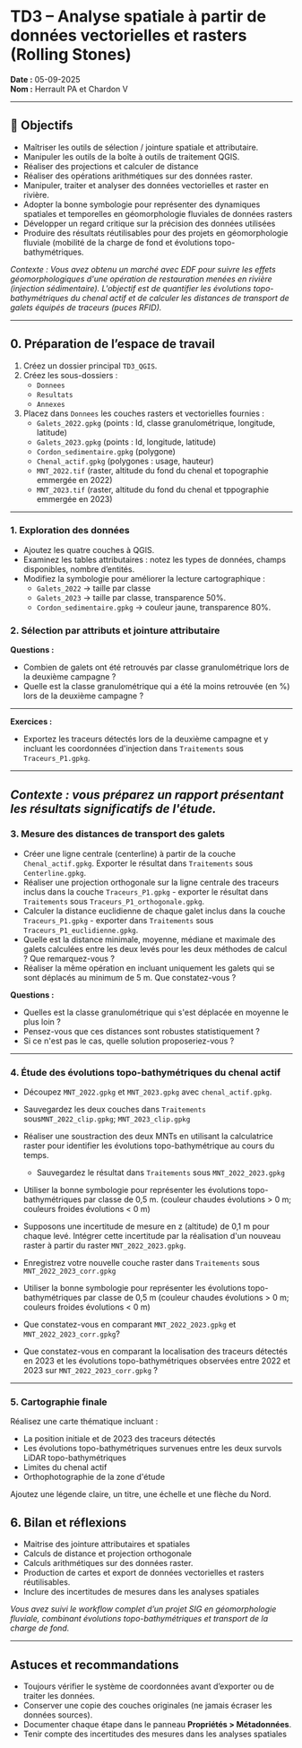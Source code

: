 # TD3 – Analyse spatiale à partir de données vectorielles et rasters (Rolling Stones)

**Date :** 05-09-2025  
**Nom :** Herrault PA et Chardon V  

---

## 🎯 Objectifs
- Maîtriser les outils de sélection / jointure spatiale et attributaire.  
- Manipuler les outils de la boîte à outils de traitement QGIS.
- Réaliser des projections et calculer de distance
- Réaliser des opérations arithmétiques sur des données raster.
- Manipuler, traiter et analyser des données vectorielles et raster en rivière.
- Adopter la bonne symbologie pour représenter des dynamiques spatiales et temporelles en géomorphologie fluviales de données rasters
- Développer un regard critique sur la précision des données utilisées  
- Produire des résultats réutilisables pour des projets en géomorphologie fluviale (mobilité de la charge de fond et évolutions topo-bathymétriques.  

*Contexte : Vous avez obtenu un marché avec EDF pour suivre les effets géomorphologiques d'une opération de restauration menées en rivière (injection sédimentaire). L'objectif est de quantifier les évolutions topo-bathymétriques du chenal actif et de calculer les distances de transport de galets équipés de traceurs (puces RFID).*  

---

## 0. Préparation de l’espace de travail
1. Créez un dossier principal `TD3_QGIS`.  
2. Créez les sous-dossiers :  
   - `Donnees`  
   - `Resultats`  
   - `Annexes`  
3. Placez dans `Donnees` les couches rasters et vectorielles fournies :  
   - `Galets_2022.gpkg` (points : Id, classe granulométrique, longitude, latitude)
   - `Galets_2023.gpkg` (points : Id, longitude, latitude)
   - `Cordon_sedimentaire.gpkg` (polygone)  
   - `Chenal_actif.gpkg` (polygones : usage, hauteur)  
   - `MNT_2022.tif` (raster, altitude du fond du chenal et topographie emmergée en 2022)  
   - `MNT_2023.tif` (raster, altitude du fond du chenal et tppographie emmergée en 2023)
---

### 1. Exploration des données
- Ajoutez les quatre couches à QGIS.  
- Examinez les tables attributaires : notez les types de données, champs disponibles, nombre d’entités.  
- Modifiez la symbologie pour améliorer la lecture cartographique :  
  - `Galets_2022` → taille par classe  
  - `Galets_2023` → taille par classe, transparence 50%.  
  - `Cordon_sedimentaire.gpkg` → couleur jaune, transparence 80%.  

### 2. Sélection par attributs et jointure attributaire

**Questions :**  
- Combien de galets ont été retrouvés par classe granulométrique lors de la deuxième campagne ?
- Quelle est la classe granulométrique qui a été la moins retrouvée (en %) lors de la deuxième campagne ?
  
---
**Exercices :**  
- Exportez les traceurs détectés lors de la deuxième campagne et y incluant les coordonnées d'injection dans `Traitements` sous `Traceurs_P1.gpkg`.  
---
*Contexte : vous préparez un rapport présentant les résultats significatifs de l'étude.*  
---

### 3. Mesure des distances de transport des galets
- Créer une ligne centrale (centerline) à partir de la couche `Chenal_actif.gpkg`. Exporter le résultat dans `Traitements` sous `Centerline.gpkg`.  
- Réaliser une projection orthogonale sur la ligne centrale des traceurs inclus dans la couche `Traceurs_P1.gpkg` - exporter le résultat dans `Traitements` sous `Traceurs_P1_orthogonale.gpkg`.  
- Calculer la distance euclidienne de chaque galet inclus dans la couche `Traceurs_P1.gpkg` - exporter dans `Traitements` sous `Traceurs_P1_euclidienne.gpkg`.
- Quelle est la distance minimale, moyenne, médiane et maximale des galets calculées entre les deux levés pour les deux méthodes de calcul ? Que remarquez-vous ?
- Réaliser la même opération en incluant uniquement les galets qui se sont déplacés au minimum de 5 m. Que constatez-vous ?

**Questions :**  
- Quelles est la classe granulométrique qui s'est déplacée en moyenne le plus loin ? 
- Pensez-vous que ces distances sont robustes statistiquement ?
- Si ce n'est pas le cas, quelle solution proposeriez-vous ?

---

### 4. Étude des évolutions topo-bathymétriques du chenal actif 
- Découpez `MNT_2022.gpkg` et `MNT_2023.gpkg` avec `chenal_actif.gpkg`.  
- Sauvegardez les deux couches dans `Traitements` sous`MNT_2022_clip.gpkg`; `MNT_2023_clip.gpkg` 
- Réaliser une soustraction des deux MNTs en utilisant la calculatrice raster pour identifier les évolutions topo-bathymétrique au cours du temps.
  - Sauvegardez le résultat dans `Traitements` sous `MNT_2022_2023.gpkg`
- Utiliser la bonne symbologie pour représenter les évolutions topo-bathymétriques par classe de 0,5 m. (couleur chaudes évolutions > 0 m; couleurs froides évolutions < 0 m)
 
- Supposons une incertitude de mesure en z (altitude) de 0,1 m pour chaque levé. Intégrer cette incertitude par la réalisation d'un nouveau raster à partir du raster `MNT_2022_2023.gpkg`.
- Enregistrez votre nouvelle couche raster dans `Traitements` sous `MNT_2022_2023_corr.gpkg`
- Utiliser la bonne symbologie pour représenter les évolutions topo-bathymétriques par classe de 0,5 m (couleur chaudes évolutions > 0 m; couleurs froides évolutions < 0 m)
- Que constatez-vous en comparant `MNT_2022_2023.gpkg` et `MNT_2022_2023_corr.gpkg`?
- Que constatez-vous en comparant la localisation des traceurs détectés en 2023 et les évolutions topo-bathymétriques observées entre 2022 et 2023 sur `MNT_2022_2023_corr.gpkg` ?
     
---

### 5. Cartographie finale
Réalisez une carte thématique incluant :  
- La position initiale et de 2023 des traceurs détectés
- Les évolutions topo-bathymétriques survenues entre les deux survols LiDAR topo-bathymétriques
- Limites du chenal actif
- Orthophotographie de la zone d'étude  

Ajoutez une légende claire, un titre, une échelle et une flèche du Nord.  

## 6. Bilan et réflexions
- Maitrise des jointure attributaires et spatiales
- Calculs de distance et projection orthogonale
- Calculs arithmétiques sur des données raster.  
- Production de cartes et export de données vectorielles et rasters réutilisables.
- Inclure des incertitudes de mesures dans les analyses spatiales

*Vous avez suivi le workflow complet d’un projet SIG en géomorphologie fluviale, combinant évolutions topo-bathymétriques et transport de la charge de fond.*  

---

## Astuces et recommandations
- Toujours vérifier le système de coordonnées avant d’exporter ou de traiter les données.  
- Conserver une copie des couches originales (ne jamais écraser les données sources).  
- Documenter chaque étape dans le panneau **Propriétés > Métadonnées**.
- Tenir compte des incertitudes des mesures dans les analyses spatiales
